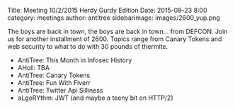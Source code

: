 Title: Meeting 10/2/2015 Herdy Gurdy Edition 
Date: 2015-09-23 8:00 
category: meetings
author: antitree
sidebarimage: images/2600_yup.png

The boys are back in town, the boys are back in town... from DEFCON. Join us for another installment of 2600. Topics range from Canary Tokens and web security to what to do with 30 pounds of thermite.  

* AntiTree: This Month in Infosec History
* AHoll: TBA
* AntiTree: Canary Tokens
* AntiTree: Fun With Fiverr
* AntiTree: Twitter Api Silliness
* aLgoRYthm: JWT (and maybe a teeny bit on HTTP/2) 
